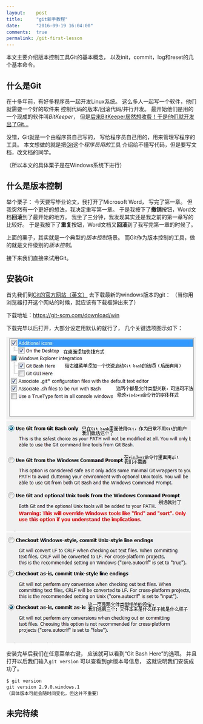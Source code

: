 ```yaml
---
layout:    post
title:     "git新手教程"
date:      "2016-09-19 16:04:00"
comments:  true
permalink: /git-first-lesson
---
```


本文主要介绍版本控制工具Git的基本概念，
以及init，commit，log和reset的几个基本命令。

<!--MORE-->

## 什么是Git

在十多年前，有好多程序员一起开发Linux系统。
这么多人一起写一个软件，他们就需要一个好的软件来
控制代码的版本/回滚代码/并行开发。
最开始他们是用的一个现成的软件叫*BitKeeper*，
但是[后来BitKeeper居然想收费！于是他们就开发出了Git…][git-hist]

没错，Git就是一个由程序员自己写的，
写给程序员自己用的，用来管理写程序的工具。
本文想做的就是把[Git][git-wiki]这个*程序员用的*工具
介绍给不懂写代码，但是要写文档，改文档的同学。

（所以本文的具体栗子是在Windows系统下进行）


## 什么是版本控制

举个栗子：
今天要写毕业论文，我打开了Microsoft Word， 写完了第一章。
但我突然有一个更好的想法，我决定重写第一章。
于是我按下了**撤销**按钮，Word文档**回滚**到了最开始的地方。
我坐了三分钟，我发现其实还是我之前的第一章写的比较好。
于是我按下了**重复**按钮，Word文档又**回滚**到了我写完第一章的时候了。

上面的栗子，其实就是一个典型的*版本控制*场景。
而Git作为版本控制的工具，做的就是文件级别的*版本控制*。

接下来我们直接来试用Git。


## 安装Git

首先我们到[Git的官方网站（英文）][git-down]
去下载最新的windows版本的git：
（当你用浏览器打开这个网站的时候，就应该有下载框弹出来了）

下载地址：https://git-scm.com/download/win

下载完毕以后打开，大部分设定用默认的就行了，
几个关键选项图示如下：

![options][inst-opt]
![commands][inst-cmd]
![line-endings][inst-le]

安装完毕后我们在任意菜单右键，
应该就可以看到“Git Bash Here”的选项。
并且打开以后我们输入`git version`
可以查看到git版本号信息，
这就说明我们安装成功了。

    $ git version
    git version 2.9.0.windows.1
    （具体版本可能会随时间变化，但这并不重要）

## 未完待续

[git-hist]: https://git-scm.com/book/en/v2/Getting-Started-A-Short-History-of-Git
[git-down]: https://git-scm.com/download/win
[git-wiki]: https://en.wikipedia.org/wiki/Git
[inst-opt]: /assets/git_first_inst_opt.jpg
[inst-cmd]: /assets/git_first_inst_cmd.jpg
[inst-le]: /assets/git_first_inst_le.jpg
